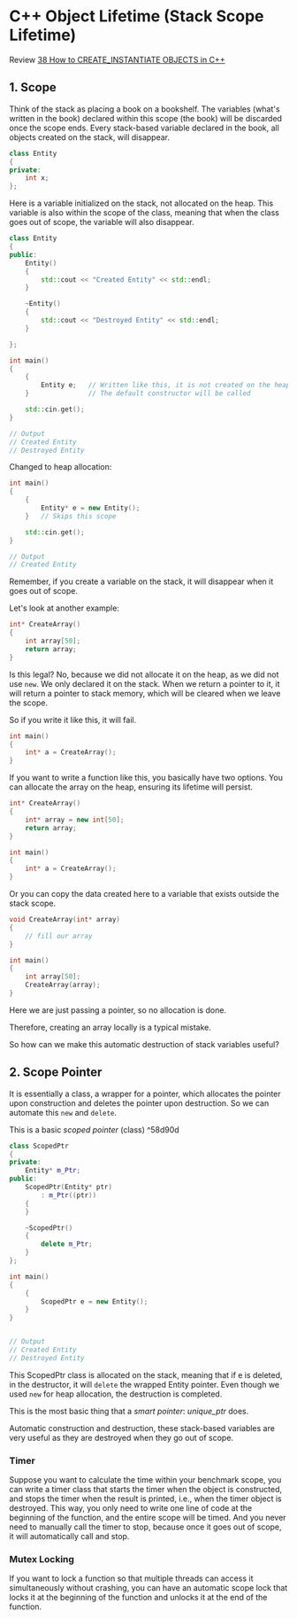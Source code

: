 # C++ Object Lifetime (Stack Scope Lifetime)
Review [38 How to CREATE_INSTANTIATE OBJECTS in C++](38%20How%20to%20CREATE_INSTANTIATE%20OBJECTS%20in%20C++.md)

## 1. Scope
Think of the stack as placing a book on a bookshelf. The variables (what's written in the book) declared within this scope (the book) will be discarded once the scope ends. Every stack-based variable declared in the book, all objects created on the stack, will disappear.

```cpp
class Entity
{
private: 
	int x;
};
```
Here is a variable initialized on the stack, not allocated on the heap. This variable is also within the scope of the class, meaning that when the class goes out of scope, the variable will also disappear.

```cpp
class Entity
{
public:
	Entity()
	{
		std::cout << "Created Entity" << std::endl;
	}

	~Entity()
	{
		std::cout << "Destroyed Entity" << std::endl;
	}

};

int main()
{
	{
		Entity e;   // Written like this, it is not created on the heap, but on the stack
	}               // The default constructor will be called

	std::cin.get();
}

// Output
// Created Entity
// Destroyed Entity
```
Changed to heap allocation:
```cpp
int main()
{
	{
		Entity* e = new Entity();
	}   // Skips this scope

	std::cin.get();
}

// Output
// Created Entity
```

Remember, if you create a variable on the stack, it will disappear when it goes out of scope.

Let's look at another example:
```cpp
int* CreateArray()
{
	int array[50];
	return array;
}
```
Is this legal?
No, because we did not allocate it on the heap, as we did not use `new`. We only declared it on the stack. When we return a pointer to it, it will return a pointer to stack memory, which will be cleared when we leave the scope.

So if you write it like this, it will fail.
```cpp
int main()
{
	int* a = CreateArray();
}
```
If you want to write a function like this, you basically have two options.
You can allocate the array on the heap, ensuring its lifetime will persist.
```cpp
int* CreateArray()
{
	int* array = new int[50];
	return array;
}

int main()
{
	int* a = CreateArray();
}
```
Or you can copy the data created here to a variable that exists outside the stack scope.
```cpp
void CreateArray(int* array)
{
	// fill our array
}

int main()
{
	int array[50];
	CreateArray(array);
}
```
Here we are just passing a pointer, so no allocation is done.

Therefore, creating an array locally is a typical mistake.

So how can we make this automatic destruction of stack variables useful?

## 2. Scope Pointer
It is essentially a class, a wrapper for a pointer, which allocates the pointer upon construction and deletes the pointer upon destruction. So we can automate this `new` and `delete`.

This is a basic *scoped pointer* (class) ^58d90d
```cpp
class ScopedPtr
{
private:
	Entity* m_Ptr;
public:
	ScopedPtr(Entity* ptr)
		: m_Ptr((ptr))
	{
	}

	~ScopedPtr()
	{
		delete m_Ptr;  
	}
};

int main()
{
	{
		ScopedPtr e = new Entity(); 
	}
}


// Output
// Created Entity
// Destroyed Entity
```
This ScopedPtr class is allocated on the stack, meaning that if e is deleted, in the destructor, it will `delete` the wrapped Entity pointer. Even though we used `new` for heap allocation, the destruction is completed.

This is the most basic thing that a *smart pointer*: *unique_ptr* does.

Automatic construction and destruction, these stack-based variables are very useful as they are destroyed when they go out of scope.

### Timer
Suppose you want to calculate the time within your benchmark scope, you can write a timer class that starts the timer when the object is constructed, and stops the timer when the result is printed, i.e., when the timer object is destroyed. This way, you only need to write one line of code at the beginning of the function, and the entire scope will be timed. And you never need to manually call the timer to stop, because once it goes out of scope, it will automatically call and stop.

### Mutex Locking
If you want to lock a function so that multiple threads can access it simultaneously without crashing, you can have an automatic scope lock that locks it at the beginning of the function and unlocks it at the end of the function.